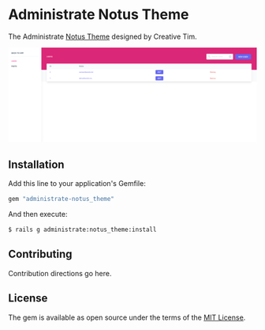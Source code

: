 # Administrate Notus Theme

The Administrate [Notus Theme](https://demos.creative-tim.com/notus-js/) designed by Creative Tim.

![screenshot](screenshot.png)

## Installation
Add this line to your application's Gemfile:

```ruby
gem "administrate-notus_theme"
```

And then execute:
```bash
$ rails g administrate:notus_theme:install
```

## Contributing
Contribution directions go here.

## License
The gem is available as open source under the terms of the [MIT License](https://opensource.org/licenses/MIT).
